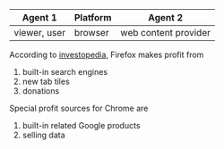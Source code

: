 Agent 1|Platform|Agent 2|
---|---|---|
viewer, user|browser|web content provider|


According to [investopedia](https://www.investopedia.com/articles/investing/041315/how-mozilla-firefox-and-google-chrome-make-money.asp), Firefox makes profit from
1. built-in search engines
2. new tab tiles
3. donations

Special profit sources for Chrome are
1. built-in related Google products
2. selling data
